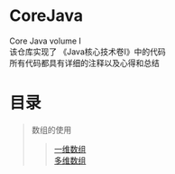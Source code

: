 # CoreJava  
Core Java volume I  
该仓库实现了 《Java核心技术卷I》中的代码  
所有代码都具有详细的注释以及心得和总结   
# **目录**<br>
> 数组的使用     
>> [一维数组](https://github.com/ttorange/CoreJava/blob/master/array/src/array/LotteryDrawing.java)  
>> [多维数组](https://github.com/ttorange/CoreJava/blob/master/array/src/array/LotteryDrawing.java)  

